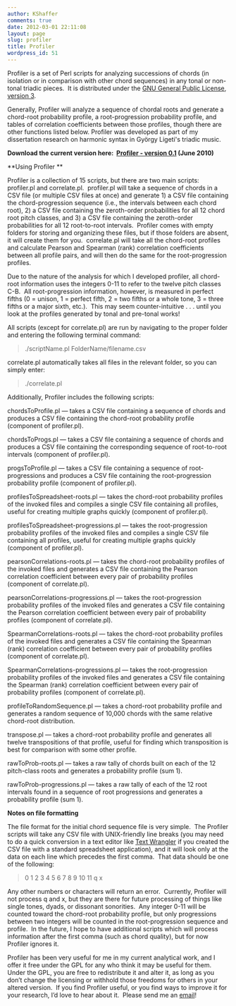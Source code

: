 ```yaml
---
author: KShaffer
comments: true
date: 2012-03-01 22:11:08
layout: page
slug: profiler
title: Profiler
wordpress_id: 51
---
```


Profiler is a set of Perl scripts for analyzing successions of chords (in isolation or in comparison with other chord sequences) in any tonal or non-tonal triadic pieces.  It is distributed under the [GNU General Public License, version 3](http://www.gnu.org/licenses/gpl.html).

Generally, Profiler will analyze a sequence of chordal roots and generate a chord-root probability profile, a root-progression probability profile, and tables of correlation coefficients between those profiles, though there are other functions listed below. Profiler was developed as part of my dissertation research on harmonic syntax in György Ligeti's triadic music.

**Download the current version here:  **[**Profiler - version 0.1**](/media/Profiler-v0.1.zip)** (June 2010)**

**Using Profiler **

Profiler is a collection of 15 scripts, but there are two main scripts:  profiler.pl and correlate.pl.  profiler.pl will take a sequence of chords in a CSV file (or multiple CSV files at once) and generate 1) a CSV file containing the chord-progression sequence (i.e., the intervals between each chord root), 2) a CSV file containing the zeroth-order probabilities for all 12 chord root pitch classes, and 3) a CSV file containing the zeroth-order probabilities for all 12 root-to-root intervals.  Profiler comes with empty folders for storing and organizing these files, but if those folders are absent, it will create them for you.  correlate.pl will take all the chord-root profiles and calculate Pearson and Spearman (rank) correlation coefficients between all profile pairs, and will then do the same for the root-progression profiles.

Due to the nature of the analysis for which I developed profiler, all chord-root information uses the integers 0-11 to refer to the twelve pitch classes C-B.  All root-progression information, however, is measured in perfect fifths (0 = unison, 1 = perfect fifth, 2 = two fifths or a whole tone, 3 = three fifths or a major sixth, etc.).  This may seem counter-intuitive . . . until you look at the profiles generated by tonal and pre-tonal works!

All scripts (except for correlate.pl) are run by navigating to the proper folder and entering the following terminal command:


> ./scriptName.pl FolderName/filename.csv


correlate.pl automatically takes all files in the relevant folder, so you can simply enter:


> ./correlate.pl


Additionally, Profiler includes the following scripts:

chordsToProfile.pl — takes a CSV file containing a sequence of chords and produces a CSV file containing the chord-root probability profile (component of profiler.pl).

chordsToProgs.pl — takes a CSV file containing a sequence of chords and produces a CSV file containing the corresponding sequence of root-to-root intervals (component of profiler.pl).

progsToProfile.pl — takes a CSV file containing a sequence of root-progressions and produces a CSV file containing the root-progression probability profile (component of profiler.pl).

profilesToSpreadsheet-roots.pl — takes the chord-root probability profiles of the invoked files and compiles a single CSV file containing all profiles, useful for creating multiple graphs quickly (component of profiler.pl).

profilesToSpreadsheet-progressions.pl — takes the root-progression probability profiles of the invoked files and compiles a single CSV file containing all profiles, useful for creating multiple graphs quickly (component of profiler.pl).

pearsonCorrelations-roots.pl — takes the chord-root probability profiles of the invoked files and generates a CSV file containing the Pearson correlation coefficient between every pair of probability profiles (component of correlate.pl).

pearsonCorrelations-progressions.pl — takes the root-progression probability profiles of the invoked files and generates a CSV file containing the Pearson correlation coefficient between every pair of probability profiles (component of correlate.pl).

SpearmanCorrelations-roots.pl — takes the chord-root probability profiles of the invoked files and generates a CSV file containing the Spearman (rank) correlation coefficient between every pair of probability profiles (component of correlate.pl).

SpearmanCorrelations-progressions.pl — takes the root-progression probability profiles of the invoked files and generates a CSV file containing the Spearman (rank) correlation coefficient between every pair of probability profiles (component of correlate.pl).

profileToRandomSequence.pl — takes a chord-root probability profile and generates a random sequence of 10,000 chords with the same relative chord-root distribution.

transpose.pl — takes a chord-root probability profile and generates all twelve transpositions of that profile, useful for finding which transposition is best for comparison with some other profile.

rawToProb-roots.pl — takes a raw tally of chords built on each of the 12 pitch-class roots and generates a probability profile (sum 1).

rawToProb-progressions.pl — takes a raw tally of each of the 12 root intervals found in a sequence of root progressions and generates a probability profile (sum 1).

**Notes on file formatting**

The file format for the initial chord sequence file is very simple.  The Profiler scripts will take any CSV file with UNIX-friendly line breaks (you may need to do a quick conversion in a text editor like [Text Wrangler](http://www.barebones.com/products/textwrangler/) if you created the CSV file with a standard spreadsheet application), and it will look only at the data on each line which precedes the first comma.  That data should be one of the following:


> 0 1 2 3 4 5 6 7 8 9 10 11 q x


Any other numbers or characters will return an error.  Currently, Profiler will not process q and x, but they are there for future processing of things like single tones, dyads, or dissonant sonorities.  Any integer 0-11 will be counted toward the chord-root probability profile, but only progressions between two integers will be counted in the root-progression sequence and profile.  In the future, I hope to have additional scripts which will process information after the first comma (such as chord quality), but for now Profiler ignores it.

Profiler has been very useful for me in my current analytical work, and I offer it free under the GPL for any who think it may be useful for them.  Under the GPL, you are free to redistribute it and alter it, as long as you don’t change the licensing or withhold those freedoms for others in your altered version.  If you find Profiler useful, or you find ways to improve it for your research, I’d love to hear about it.  Please send me an [email](mailto:kris.shaffer@gmail.com?subject=Profiler%20feedback)!
